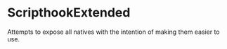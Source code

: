 # ScripthookExtended
Attempts to expose all natives with the intention of making them easier to use.
